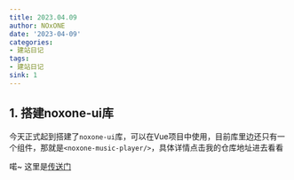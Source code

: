 ```yaml
---
title: 2023.04.09
author: NOxONE
date: '2023-04-09'
categories:
- 建站日记
tags:
- 建站日记
sink: 1
---
```


## 1. 搭建noxone-ui库
今天正式起到搭建了`noxone-ui`库，可以在Vue项目中使用，目前库里边还只有一个组件，那就是`<noxone-music-player/>`，具体详情点击我的仓库地址进去看看

喏~ 这里是[传送门](https://github.com/Dragon-chen777/noxone-ui)
